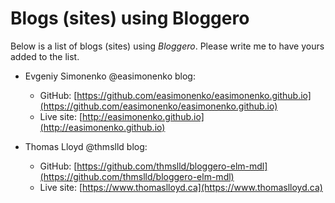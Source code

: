 # Blogs (sites) using Bloggero

Below is a list of blogs (sites) using _Bloggero_. Please write me to have yours
added to the list.

* Evgeniy Simonenko @easimonenko blog:
  * GitHub: [https://github.com/easimonenko/easimonenko.github.io](https://github.com/easimonenko/easimonenko.github.io)
  * Live site: [http://easimonenko.github.io](http://easimonenko.github.io)

* Thomas Lloyd @thmslld blog:
  * GitHub: [https://github.com/thmslld/bloggero-elm-mdl](https://github.com/thmslld/bloggero-elm-mdl)
  * Live site: [https://www.thomaslloyd.ca](https://www.thomaslloyd.ca)
